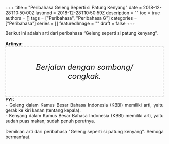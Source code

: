 +++
title = "Peribahasa Geleng Seperti si Patung Kenyang"
date = 2018-12-28T10:50:00Z
lastmod = 2018-12-28T10:50:59Z
description = ""
toc = true
authors = []
tags = ["Peribahasa", "Peribahasa G"]
categories = ["Peribahasa"]
series = []
featuredImage = ""
draft = false
+++

<div dir="ltr" style="text-align: left;" trbidi="on"><div style="text-align: justify;">Berikut ini adalah arti dari peribahasa “Geleng seperti si patung kenyang”.</div><br /><div style="text-align: justify;"><b>Artinya:</b></div><div style="border: 2px dashed #ddd; font-size: 24px; height: auto; margin: 0 auto; padding: 50px; text-align: center; width: auto;"><i>Berjalan dengan sombong/ congkak.</i></div><div style="text-align: justify;"><b>FYI:</b><br />- Geleng dalam Kamus Besar Bahasa Indonesia (KBBI) memiliki arti, yaitu gerak ke kiri kanan (tentang kepala).<br />- Kenyang dalam Kamus Besar Bahasa Indonesia (KBBI) memiliki arti, yaitu sudah puas makan; sudah penuh perutnya.</div><br /><div style="text-align: justify;">Demikian arti dari peribahasa "Geleng seperti si patung kenyang". Semoga bermanfaat. </div></div>
